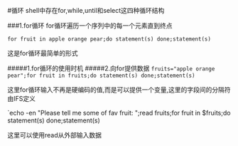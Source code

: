 #循环
shell中存在for,while,until和select这四种循环结构

###1.for循环
for循环遍历一个序列中的每一个元素直到终点

`for fruit in apple orange pear;do statement(s) done;statement(s)`

这是for循环最简单的形式

#####1.for循环的使用时机
#####2.向for提供数据
`fruits="apple orange pear";for fruit in fruits;do statement(s) done;statement(s)`

这里for循环输入不再是硬编码的值,而是可以提供一个变量,这里的字段间的分隔符由IFS定义

`echo -en "Please tell me some of fav fruit: ";read fruits;for fruit in $fruits;do statement(s) done;statement(s)

这里可以使用read从外部输入数据



